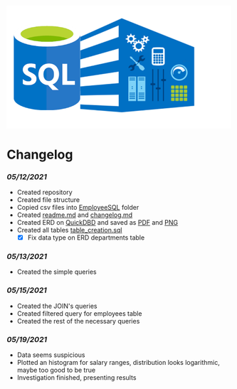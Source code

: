 ![sql-challenge](resources/header_opt.png)

# **Changelog**

### *05/12/2021*
- Created repository
- Created file structure
- Copied csv files into [EmployeeSQL](EmployeeSQL) folder
- Created [readme.md](readme.md) and [changelog.md](changelog.md)
- Created ERD on [QuickDBD](https://app.quickdatabasediagrams.com/#/d/8M7zq1) and saved as [PDF](resources/erd.pdf) and [PNG](resources/erd.png)
- Created all tables [table_creation.sql](queries/table_creation.sql)
    - [X] Fix data type on ERD departments table

### *05/13/2021*
- Created the simple queries

### *05/15/2021*
- Created the JOIN's queries
- Created filtered query for employees table
- Created the rest of the necessary queries

### *05/19/2021*
- Data seems suspicious
- Plotted an histogram for salary ranges, distribution looks logarithmic, maybe too good to be true
- Investigation finished, presenting results